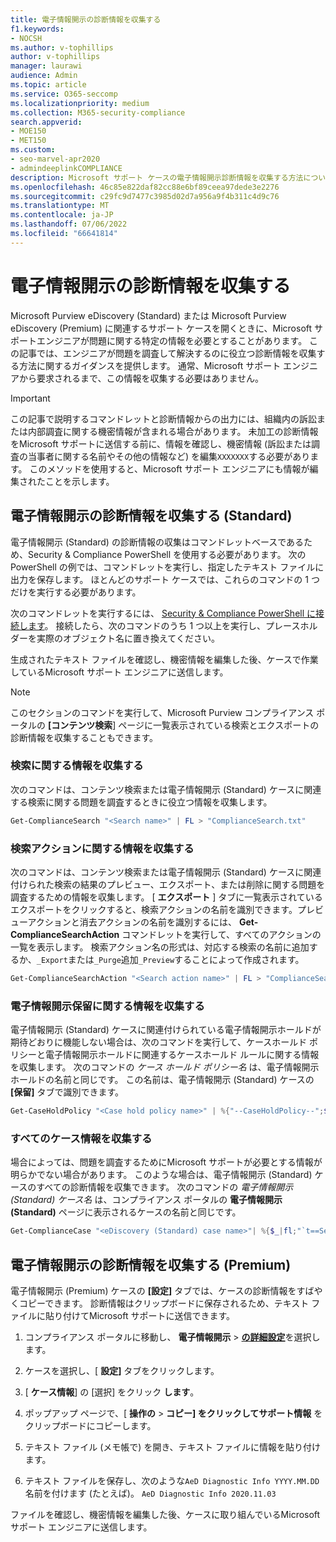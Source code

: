 ```yaml
---
title: 電子情報開示の診断情報を収集する
f1.keywords:
- NOCSH
ms.author: v-tophillips
author: v-tophillips
manager: laurawi
audience: Admin
ms.topic: article
ms.service: O365-seccomp
ms.localizationpriority: medium
ms.collection: M365-security-compliance
search.appverid:
- MOE150
- MET150
ms.custom:
- seo-marvel-apr2020
- admindeeplinkCOMPLIANCE
description: Microsoft サポート ケースの電子情報開示診断情報を収集する方法について説明します。
ms.openlocfilehash: 46c85e822daf82cc88e6bf89ceea97dede3e2276
ms.sourcegitcommit: c29fc9d7477c3985d02d7a956a9f4b311c4d9c76
ms.translationtype: MT
ms.contentlocale: ja-JP
ms.lasthandoff: 07/06/2022
ms.locfileid: "66641814"
---
```

# <a name="collect-ediscovery-diagnostic-information"></a>電子情報開示の診断情報を収集する

Microsoft Purview eDiscovery (Standard) または Microsoft Purview eDiscovery (Premium) に関連するサポート ケースを開くときに、Microsoft サポートエンジニアが問題に関する特定の情報を必要とすることがあります。 この記事では、エンジニアが問題を調査して解決するのに役立つ診断情報を収集する方法に関するガイダンスを提供します。 通常、Microsoft サポート エンジニアから要求されるまで、この情報を収集する必要はありません。

> [!IMPORTANT]
> この記事で説明するコマンドレットと診断情報からの出力には、組織内の訴訟または内部調査に関する機密情報が含まれる場合があります。 未加工の診断情報をMicrosoft サポートに送信する前に、情報を確認し、機密情報 (訴訟または調査の当事者に関する名前やその他の情報など) を編集`XXXXXXX`する必要があります。 このメソッドを使用すると、Microsoft サポート エンジニアにも情報が編集されたことを示します。

## <a name="collect-diagnostic-information-for-ediscovery-standard"></a>電子情報開示の診断情報を収集する (Standard)

電子情報開示 (Standard) の診断情報の収集はコマンドレットベースであるため、Security & Compliance PowerShell を使用する必要があります。 次の PowerShell の例では、コマンドレットを実行し、指定したテキスト ファイルに出力を保存します。 ほとんどのサポート ケースでは、これらのコマンドの 1 つだけを実行する必要があります。

次のコマンドレットを実行するには、 [Security & Compliance PowerShell に接続します</span>](/powershell/exchange/connect-to-scc-powershell)。 接続したら、次のコマンドのうち 1 つ以上を実行し、プレースホルダーを実際のオブジェクト名に置き換えてください。

生成されたテキスト ファイルを確認し、機密情報を編集した後、ケースで作業しているMicrosoft サポート エンジニアに送信します。

> [!NOTE]
> このセクションのコマンドを実行して、Microsoft Purview コンプライアンス ポータルの **[コンテンツ検索**] ページに一覧表示されている検索とエクスポートの診断情報を収集することもできます。

### <a name="collect-information-about-searches"></a>検索に関する情報を収集する

次のコマンドは、コンテンツ検索または電子情報開示 (Standard) ケースに関連する検索に関する問題を調査するときに役立つ情報を収集します。

```powershell
Get-ComplianceSearch "<Search name>" | FL > "ComplianceSearch.txt"
```

### <a name="collect-information-about-search-actions"></a>検索アクションに関する情報を収集する

次のコマンドは、コンテンツ検索または電子情報開示 (Standard) ケースに関連付けられた検索の結果のプレビュー、エクスポート、または削除に関する問題を調査するための情報を収集します。 [ **エクスポート** ] タブに一覧表示されているエクスポートをクリックすると、検索アクションの名前を識別できます。プレビューアクションと消去アクションの名前を識別するには、 **Get-ComplianceSearchAction** コマンドレットを実行して、すべてのアクションの一覧を表示します。 検索アクション名の形式は、対応する検索の名前に追加するか、`_Export`または`_Purge`追加`_Preview`することによって作成されます。

```powershell
Get-ComplianceSearchAction "<Search action name>" | FL > "ComplianceSearchAction.txt"
```

### <a name="collect-information-about-ediscovery-holds"></a>電子情報開示保留に関する情報を収集する

電子情報開示 (Standard) ケースに関連付けられている電子情報開示ホールドが期待どおりに機能しない場合は、次のコマンドを実行して、ケースホールド ポリシーと電子情報開示ホールドに関連するケースホールド ルールに関する情報を収集します。 次のコマンドの *ケース ホールド ポリシー名* は、電子情報開示ホールドの名前と同じです。 この名前は、電子情報開示 (Standard) ケースの **[保留]** タブで識別できます。

```powershell
Get-CaseHoldPolicy "<Case hold policy name>" | %{"--CaseHoldPolicy--";$_|FL;"--CaseHoldRule--";Get-CaseHoldRule -Policy $_.Name | FL} > "eDiscoveryCaseHold.txt"
```

### <a name="collect-all-case-information"></a>すべてのケース情報を収集する

場合によっては、問題を調査するためにMicrosoft サポートが必要とする情報が明らかでない場合があります。 このような場合は、電子情報開示 (Standard) ケースのすべての診断情報を収集できます。 次のコマンドの *電子情報開示 (Standard) ケース名* は、コンプライアンス ポータルの **電子情報開示 (Standard)** ページに表示されるケースの名前と同じです。

```powershell
Get-ComplianceCase "<eDiscovery (Standard) case name>"| %{$_|fl;"`t==Searches==";Get-ComplianceSearch -Case $_.Name | FL;"`t==Search Actions==";Get-ComplianceSearchAction -Case $_.Name |FL;"`t==Holds==";Get-CaseHoldPolicy -Case $_.Name | %{$_|FL;"`t`t ==$($_.Name) Rules==";Get-CaseHoldRule -Policy $_.Name | FL}} > "eDiscoveryCase.txt"
```

## <a name="collect-diagnostic-information-for-ediscovery-premium"></a>電子情報開示の診断情報を収集する (Premium)

電子情報開示 (Premium) ケースの **[設定]** タブでは、ケースの診断情報をすばやくコピーできます。 診断情報はクリップボードに保存されるため、テキスト ファイルに貼り付けてMicrosoft サポートに送信できます。

1. コンプライアンス ポータルに移動し、 **電子情報開示** > <a href="https://go.microsoft.com/fwlink/p/?linkid=2174006" target="_blank">**の詳細設定**</a>を選択します。

2. ケースを選択し、[ **設定]** タブをクリックします。

3. [ **ケース情報**] の [選択] をクリック **します**。

4. ポップアップ ページで、[ **操作の** > **コピー] をクリックしてサポート情報** をクリップボードにコピーします。

5. テキスト ファイル (メモ帳で) を開き、テキスト ファイルに情報を貼り付けます。

6. テキスト ファイルを保存し、次のような`AeD Diagnostic Info YYYY.MM.DD`名前を付けます (たとえば)。 `AeD Diagnostic Info 2020.11.03`

ファイルを確認し、機密情報を編集した後、ケースに取り組んでいるMicrosoft サポート エンジニアに送信します。
